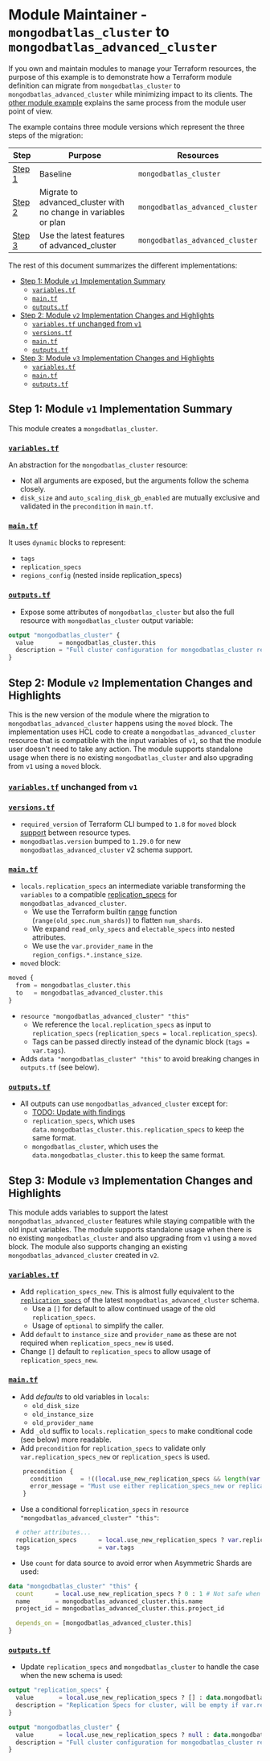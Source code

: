 # Module Maintainer - `mongodbatlas_cluster` to `mongodbatlas_advanced_cluster`

If you own and maintain modules to manage your Terraform resources, the purpose of this example is to demonstrate how a Terraform module definition can migrate from `mongodbatlas_cluster` to `mongodbatlas_advanced_cluster` while minimizing impact to its clients. The [other module example](https://github.com/mongodb/terraform-provider-mongodbatlas/tree/master/examples/migrate_cluster_to_advanced_cluster/module_user) explains the same process from the module user point of view.

The example contains three module versions which represent the three steps of the migration:

Step | Purpose | Resources
--- | --- | ---
[Step 1](./v1) | Baseline | `mongodbatlas_cluster`
[Step 2](./v2) | Migrate to advanced_cluster with no change in variables or plan | `mongodbatlas_advanced_cluster`
[Step 3](./v3) | Use the latest features of advanced_cluster | `mongodbatlas_advanced_cluster`

The rest of this document summarizes the different implementations:

- [Step 1: Module `v1` Implementation Summary](#step-1-module-v1-implementation-summary)
  - [`variables.tf`](#variablestf)
  - [`main.tf`](#maintf)
  - [`outputs.tf`](#outputstf)
- [Step 2: Module `v2` Implementation Changes and Highlights](#step-2-module-v2-implementation-changes-and-highlights)
  - [`variables.tf` unchanged from `v1`](#variablestf-unchanged-from-v1)
  - [`versions.tf`](#versionstf)
  - [`main.tf`](#maintf-1)
  - [`outputs.tf`](#outputstf-1)
- [Step 3: Module `v3` Implementation Changes and Highlights](#step-3-module-v3-implementation-changes-and-highlights)
  - [`variables.tf`](#variablestf-1)
  - [`main.tf`](#maintf-2)
  - [`outputs.tf`](#outputstf-2)


## Step 1: Module `v1` Implementation Summary

This module creates a `mongodbatlas_cluster`.

### [`variables.tf`](v1/variables.tf)

An abstraction for the `mongodbatlas_cluster` resource:
- Not all arguments are exposed, but the arguments follow the schema closely.
- `disk_size` and `auto_scaling_disk_gb_enabled` are mutually exclusive and validated in the `precondition` in `main.tf`.

### [`main.tf`](v1/main.tf)

It uses `dynamic` blocks to represent:
- `tags`
- `replication_specs`
- `regions_config` (nested inside replication_specs)

### [`outputs.tf`](v1/outputs.tf)

- Expose some attributes of `mongodbatlas_cluster` but also the full resource with `mongodbatlas_cluster` output variable:
```terraform
output "mongodbatlas_cluster" {
  value       = mongodbatlas_cluster.this
  description = "Full cluster configuration for mongodbatlas_cluster resource"
}
```

## Step 2: Module `v2` Implementation Changes and Highlights

This is the new version of the module where the migration to `mongodbatlas_advanced_cluster` happens using the `moved` block. The implementation uses HCL code to create a `mongodbatlas_advanced_cluster` resource that is compatible with the input variables of `v1`, so that the module user doesn't need to take any action.
The module supports standalone usage when there is no existing `mongodbatlas_cluster` and also upgrading from `v1` using a `moved` block.

### [`variables.tf`](v2/variables.tf) unchanged from `v1`

### [`versions.tf`](v2/versions.tf)
- `required_version` of Terraform CLI bumped to `1.8` for `moved` block [support](https://developer.hashicorp.com/terraform/plugin/framework/resources/state-move) between resource types.
- `mongodbatlas.version` bumped to `1.29.0` for new `mongodbatlas_advanced_cluster` v2 schema support.

### [`main.tf`](v2/main.tf)
- `locals.replication_specs` an intermediate variable transforming the `variables` to a compatible [replication_specs](https://registry.terraform.io/providers/mongodb/mongodbatlas/latest/docs/resources/advanced_cluster%2520%2528preview%2520provider%25202.0.0%2529#replication_specs-1) for `mongodbatlas_advanced_cluster`.
  - We use the Terraform builtin [range](https://developer.hashicorp.com/terraform/language/functions/range) function (`range(old_spec.num_shards)`) to flatten `num_shards`.
  - We expand `read_only_specs` and `electable_specs` into nested attributes.
  - We use the `var.provider_name` in the `region_configs.*.instance_size`.
- `moved` block:
```terraform
moved {
  from = mongodbatlas_cluster.this
  to   = mongodbatlas_advanced_cluster.this
}
```
- `resource "mongodbatlas_advanced_cluster" "this"`
  - We reference the `local.replication_specs` as input to `replication_specs` (`replication_specs = local.replication_specs`).
  - Tags can be passed directly instead of the dynamic block (`tags = var.tags`).
- Adds `data "mongodbatlas_cluster" "this"` to avoid breaking changes in `outputs.tf` (see below).

### [`outputs.tf`](v2/outputs.tf)
- All outputs can use `mongodbatlas_advanced_cluster` except for:
  - [TODO: Update with findings](https://jira.mongodb.org/browse/CLOUDP-303685)
  - `replication_specs`, which uses `data.mongodbatlas_cluster.this.replication_specs` to keep the same format.
  - `mongodbatlas_cluster`, which uses the `data.mongodbatlas_cluster.this` to keep the same format.


## Step 3: Module `v3` Implementation Changes and Highlights
This module adds variables to support the latest `mongodbatlas_advanced_cluster` features while staying compatible with the old input variables.
The module supports standalone usage when there is no existing `mongodbatlas_cluster` and also upgrading from `v1` using a `moved` block.
The module also supports changing an existing `mongodbatlas_advanced_cluster` created in `v2`.

### [`variables.tf`](v3/variables.tf)
- Add `replication_specs_new`. This is almost fully equivalent to the [`replication_specs`](https://registry.terraform.io/providers/mongodb/mongodbatlas/latest/docs/resources/advanced_cluster%2520%2528preview%2520provider%25202.0.0%2529#replication_specs-1) of the latest `mongodbatlas_advanced_cluster` schema.
  - Use a `[]` for default to allow continued usage of the old `replication_specs`.
  - Usage of `optional` to simplify the caller.
- Add `default` to `instance_size` and `provider_name` as these are not required when `replication_specs_new` is used.
- Change `[]` default to `replication_specs` to allow usage of `replication_specs_new`.

### [`main.tf`](v3/main.tf)
- Add *defaults* to old variables in `locals`:
  - `old_disk_size`
  - `old_instance_size`
  - `old_provider_name`
- Add `_old` suffix to `locals.replication_specs` to make conditional code (see below) more readable.
- Add `precondition` for `replication_specs` to validate only `var.replication_specs_new` or `replication_specs` is used.
```terraform
    precondition {
      condition     = !((local.use_new_replication_specs && length(var.replication_specs) > 0) || (!local.use_new_replication_specs && length(var.replication_specs) == 0))
      error_message = "Must use either replication_specs_new or replication_specs, not both."
    }
```
- Use a conditional for`replication_specs` in `resource "mongodbatlas_advanced_cluster" "this"`:
```terraform
  # other attributes...
  replication_specs      = local.use_new_replication_specs ? var.replication_specs_new : local.replication_specs_old
  tags                   = var.tags
```
- Use `count` for data source to avoid error when Asymmetric Shards are used:
```terraform
data "mongodbatlas_cluster" "this" {
  count      = local.use_new_replication_specs ? 0 : 1 # Not safe when Asymmetric Shards are used
  name       = mongodbatlas_advanced_cluster.this.name
  project_id = mongodbatlas_advanced_cluster.this.project_id

  depends_on = [mongodbatlas_advanced_cluster.this]
}
```

### [`outputs.tf`](v3/outputs.tf)
- Update `replication_specs` and `mongodbatlas_cluster` to handle the case when the new schema is used:
```terraform
output "replication_specs" {
  value       = local.use_new_replication_specs ? [] : data.mongodbatlas_cluster.this[0].replication_specs # updated
  description = "Replication Specs for cluster, will be empty if var.replication_specs_new is set"
}

output "mongodbatlas_cluster" {
  value       = local.use_new_replication_specs ? null : data.mongodbatlas_cluster.this[0] # updated
  description = "Full cluster configuration for mongodbatlas_cluster resource, will be null if var.replication_specs_new is set"
}
```

